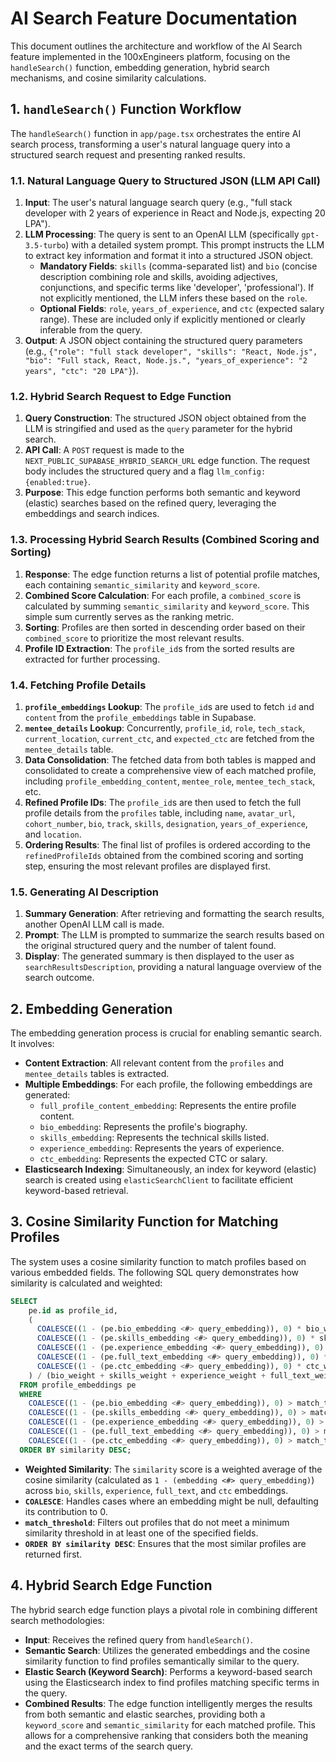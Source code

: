 # AI Search Feature Documentation

This document outlines the architecture and workflow of the AI Search feature implemented in the 100xEngineers platform, focusing on the `handleSearch()` function, embedding generation, hybrid search mechanisms, and cosine similarity calculations.

## 1. `handleSearch()` Function Workflow

The `handleSearch()` function in `app/page.tsx` orchestrates the entire AI search process, transforming a user's natural language query into a structured search request and presenting ranked results.

### 1.1. Natural Language Query to Structured JSON (LLM API Call)

1.  **Input**: The user's natural language search query (e.g., "full stack developer with 2 years of experience in React and Node.js, expecting 20 LPA").
2.  **LLM Processing**: The query is sent to an OpenAI LLM (specifically `gpt-3.5-turbo`) with a detailed system prompt. This prompt instructs the LLM to extract key information and format it into a structured JSON object.
    *   **Mandatory Fields**: `skills` (comma-separated list) and `bio` (concise description combining role and skills, avoiding adjectives, conjunctions, and specific terms like 'developer', 'professional'). If not explicitly mentioned, the LLM infers these based on the `role`.
    *   **Optional Fields**: `role`, `years_of_experience`, and `ctc` (expected salary range). These are included only if explicitly mentioned or clearly inferable from the query.
3.  **Output**: A JSON object containing the structured query parameters (e.g., `{"role": "full stack developer", "skills": "React, Node.js", "bio": "Full stack, React, Node.js.", "years_of_experience": "2 years", "ctc": "20 LPA"}`).

### 1.2. Hybrid Search Request to Edge Function

1.  **Query Construction**: The structured JSON object obtained from the LLM is stringified and used as the `query` parameter for the hybrid search.
2.  **API Call**: A `POST` request is made to the `NEXT_PUBLIC_SUPABASE_HYBRID_SEARCH_URL` edge function. The request body includes the structured query and a flag `llm_config: {enabled:true}`.
3.  **Purpose**: This edge function performs both semantic and keyword (elastic) searches based on the refined query, leveraging the embeddings and search indices.

### 1.3. Processing Hybrid Search Results (Combined Scoring and Sorting)

1.  **Response**: The edge function returns a list of potential profile matches, each containing `semantic_similarity` and `keyword_score`.
2.  **Combined Score Calculation**: For each profile, a `combined_score` is calculated by summing `semantic_similarity` and `keyword_score`. This simple sum currently serves as the ranking metric.
3.  **Sorting**: Profiles are then sorted in descending order based on their `combined_score` to prioritize the most relevant results.
4.  **Profile ID Extraction**: The `profile_id`s from the sorted results are extracted for further processing.

### 1.4. Fetching Profile Details

1.  **`profile_embeddings` Lookup**: The `profile_id`s are used to fetch `id` and `content` from the `profile_embeddings` table in Supabase.
2.  **`mentee_details` Lookup**: Concurrently, `profile_id`, `role`, `tech_stack`, `current_location`, `current_ctc`, and `expected_ctc` are fetched from the `mentee_details` table.
3.  **Data Consolidation**: The fetched data from both tables is mapped and consolidated to create a comprehensive view of each matched profile, including `profile_embedding_content`, `mentee_role`, `mentee_tech_stack`, etc.
4.  **Refined Profile IDs**: The `profile_id`s are then used to fetch the full profile details from the `profiles` table, including `name`, `avatar_url`, `cohort_number`, `bio`, `track`, `skills`, `designation`, `years_of_experience`, and `location`.
5.  **Ordering Results**: The final list of profiles is ordered according to the `refinedProfileIds` obtained from the combined scoring and sorting step, ensuring the most relevant profiles are displayed first.

### 1.5. Generating AI Description

1.  **Summary Generation**: After retrieving and formatting the search results, another OpenAI LLM call is made.
2.  **Prompt**: The LLM is prompted to summarize the search results based on the original structured query and the number of talent found.
3.  **Display**: The generated summary is then displayed to the user as `searchResultsDescription`, providing a natural language overview of the search outcome.

## 2. Embedding Generation

The embedding generation process is crucial for enabling semantic search. It involves:

*   **Content Extraction**: All relevant content from the `profiles` and `mentee_details` tables is extracted.
*   **Multiple Embeddings**: For each profile, the following embeddings are generated:
    *   `full_profile_content_embedding`: Represents the entire profile content.
    *   `bio_embedding`: Represents the profile's biography.
    *   `skills_embedding`: Represents the technical skills listed.
    *   `experience_embedding`: Represents the years of experience.
    *   `ctc_embedding`: Represents the expected CTC or salary.
*   **Elasticsearch Indexing**: Simultaneously, an index for keyword (elastic) search is created using `elasticSearchClient` to facilitate efficient keyword-based retrieval.

## 3. Cosine Similarity Function for Matching Profiles

The system uses a cosine similarity function to match profiles based on various embedded fields. The following SQL query demonstrates how similarity is calculated and weighted:

```sql
SELECT
    pe.id as profile_id,
    (
      COALESCE((1 - (pe.bio_embedding <#> query_embedding)), 0) * bio_weight +
      COALESCE((1 - (pe.skills_embedding <#> query_embedding)), 0) * skills_weight +
      COALESCE((1 - (pe.experience_embedding <#> query_embedding)), 0) * experience_weight +
      COALESCE((1 - (pe.full_text_embedding <#> query_embedding)), 0) * full_text_weight +
      COALESCE((1 - (pe.ctc_embedding <#> query_embedding)), 0) * ctc_weight
    ) / (bio_weight + skills_weight + experience_weight + full_text_weight + ctc_weight) AS similarity
  FROM profile_embeddings pe
  WHERE
    COALESCE((1 - (pe.bio_embedding <#> query_embedding)), 0) > match_threshold OR
    COALESCE((1 - (pe.skills_embedding <#> query_embedding)), 0) > match_threshold OR
    COALESCE((1 - (pe.experience_embedding <#> query_embedding)), 0) > match_threshold OR
    COALESCE((1 - (pe.full_text_embedding <#> query_embedding)), 0) > match_threshold OR
    COALESCE((1 - (pe.ctc_embedding <#> query_embedding)), 0) > match_threshold
  ORDER BY similarity DESC;
```

*   **Weighted Similarity**: The `similarity` score is a weighted average of the cosine similarity (calculated as `1 - (embedding <#> query_embedding)`) across `bio`, `skills`, `experience`, `full_text`, and `ctc` embeddings.
*   **`COALESCE`**: Handles cases where an embedding might be null, defaulting its contribution to 0.
*   **`match_threshold`**: Filters out profiles that do not meet a minimum similarity threshold in at least one of the specified fields.
*   **`ORDER BY similarity DESC`**: Ensures that the most similar profiles are returned first.

## 4. Hybrid Search Edge Function

The hybrid search edge function plays a pivotal role in combining different search methodologies:

*   **Input**: Receives the refined query from `handleSearch()`.
*   **Semantic Search**: Utilizes the generated embeddings and the cosine similarity function to find profiles semantically similar to the query.
*   **Elastic Search (Keyword Search)**: Performs a keyword-based search using the Elasticsearch index to find profiles matching specific terms in the query.
*   **Combined Results**: The edge function intelligently merges the results from both semantic and elastic searches, providing both a `keyword_score` and `semantic_similarity` for each matched profile. This allows for a comprehensive ranking that considers both the meaning and the exact terms of the search query.